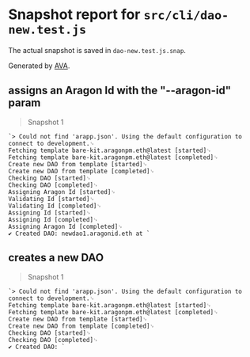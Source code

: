 # Snapshot report for `src/cli/dao-new.test.js`

The actual snapshot is saved in `dao-new.test.js.snap`.

Generated by [AVA](https://ava.li).

## assigns an Aragon Id with the "--aragon-id" param

> Snapshot 1

    `> Could not find 'arapp.json'. Using the default configuration to connect to development.␊
    Fetching template bare-kit.aragonpm.eth@latest [started]␊
    Fetching template bare-kit.aragonpm.eth@latest [completed]␊
    Create new DAO from template [started]␊
    Create new DAO from template [completed]␊
    Checking DAO [started]␊
    Checking DAO [completed]␊
    Assigning Aragon Id [started]␊
    Validating Id [started]␊
    Validating Id [completed]␊
    Assigning Id [started]␊
    Assigning Id [completed]␊
    Assigning Aragon Id [completed]␊
    ✔ Created DAO: newdao1.aragonid.eth at `

## creates a new DAO

> Snapshot 1

    `> Could not find 'arapp.json'. Using the default configuration to connect to development.␊
    Fetching template bare-kit.aragonpm.eth@latest [started]␊
    Fetching template bare-kit.aragonpm.eth@latest [completed]␊
    Create new DAO from template [started]␊
    Create new DAO from template [completed]␊
    Checking DAO [started]␊
    Checking DAO [completed]␊
    ✔ Created DAO: `

